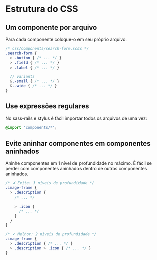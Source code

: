 # Estrutura do CSS

## Um componente por arquivo
Para cada componente coloque-o em seu próprio arquivo.

  ```scss
  /* css/components/search-form.scss */
  .search-form {
    > .button { /* ... */ }
    > .field { /* ... */ }
    > .label { /* ... */ }

    // variants
    &.-small { /* ... */ }
    &.-wide { /* ... */ }
  }
  ```

## Use expressões regulares
No sass-rails e stylus é fácil importar todos os arquivos de uma vez:

  ```scss
  @import 'components/*';
  ```

## Evite aninhar componentes em componentes aninhados
Aninhe componentes em 1 nível de profundidade no máximo. É fácil se perder com componentes aninhados dentro de outros componentes aninhados.

  ```scss
  /* ✗ Evite: 3 níveis de profundidade */
  .image-frame {
    > .description {
      /* ... */

      > .icon {
        /* ... */
      }
    }
  }

  /* ✓ Melhor: 2 níveis de profundidade */
  .image-frame {
    > .description { /* ... */ }
    > .description > .icon { /* ... */ }
  }
  ```
